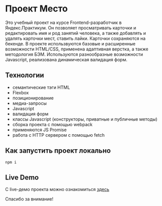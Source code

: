 # Проект Место
Это учебный проект на курсе Frontend-разработчик в Яндекс.Практикум. Он позволяет просматривать карточки и редактировать имя и род занятий человека, а также добавлять и удалять карточки мест, ставить лайки. Карточки сохраняются на бекенде. В проекте использвуются базовые и расширенные возможности HTML/CSS, применена адаптивная верстка, а также методология БЭМ. Используются разнообразные возможности Javascript, реализована динамическая валидация форм.

## Технологии
* семантические тэги HTML
* Flexbox
* позиционирование
* медиа-запросы
* Javascript
* валидация форм
* классы Javascript (конструкторы, приватные и публичные методы)
* сборка проекта с помощью webpack
* применяются JS Promise
* работа с HTTP сервером с помощью fetch

## Как запустить проект локально

```shell
npm i
```


## Live Demo
С live-демо проекта можно ознакомиться [здесь](https://russian-travel-bay.vercel.app/)

Спасибо за внимание!
